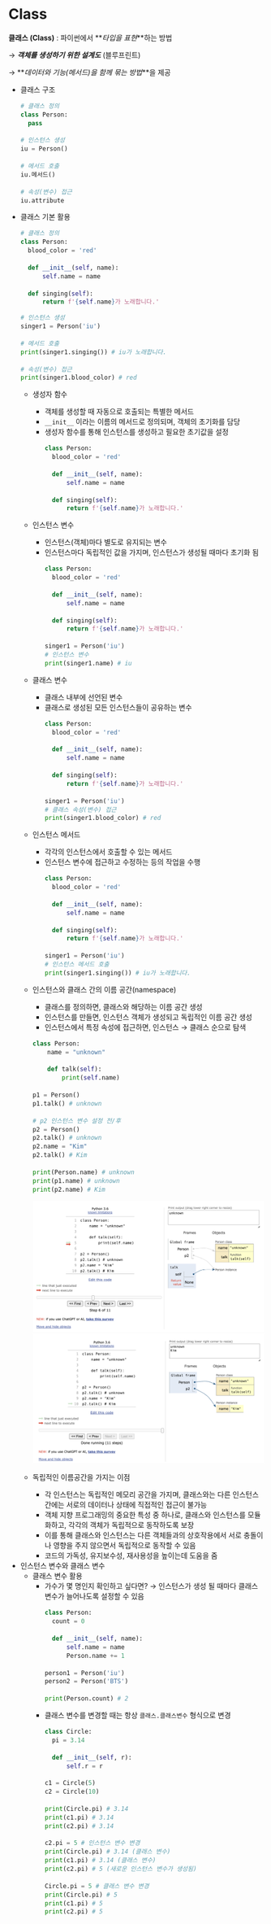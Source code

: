 # Class

**클래스 (Class)** : 파이썬에서 **_타입을 표현_**하는 방법

→ **_객체를 생성하기 위한 설계도_** (블루프린트)

→ **_데이터와 기능(메서드)을 함께 묶는 방법_**을 제공

- 클래스 구조
  ```python
  # 클래스 정의
  class Person:
  	pass

  # 인스턴스 생성
  iu = Person()

  # 메서드 호출
  iu.메서드()

  # 속성(변수) 접근
  iu.attribute
  ```
- 클래스 기본 활용
  ```python
  # 클래스 정의
  class Person:
  	blood_color = 'red'

  	def __init__(self, name):
  		self.name = name

  	def singing(self):
  		return f'{self.name}가 노래합니다.'
  ```
  ```python
  # 인스턴스 생성
  singer1 = Person('iu')

  # 메서드 호출
  print(singer1.singing()) # iu가 노래합니다.

  # 속성(변수) 접근
  print(singer1.blood_color) # red
  ```
  - 생성자 함수
    - 객체를 생성할 때 자동으로 호출되는 특별한 메서드
    - `__init__` 이라는 이름의 메서드로 정의되며, 객체의 초기화를 담당
    - 생성자 함수를 통해 인스턴스를 생성하고 필요한 초기값을 설정
      ```python
      class Person:
      	blood_color = 'red'

      	def __init__(self, name):
      		self.name = name

      	def singing(self):
      		return f'{self.name}가 노래합니다.'
      ```
  - 인스턴스 변수
    - 인스턴스(객체)마다 별도로 유지되는 변수
    - 인스턴스마다 독립적인 값을 가지며, 인스턴스가 생성될 때마다 초기화 됨
      ```python
      class Person:
      	blood_color = 'red'

      	def __init__(self, name):
      		self.name = name

      	def singing(self):
      		return f'{self.name}가 노래합니다.'

      singer1 = Person('iu')
      # 인스턴스 변수
      print(singer1.name) # iu
      ```
  - 클래스 변수
    - 클래스 내부에 선언된 변수
    - 클래스로 생성된 모든 인스턴스들이 공유하는 변수
      ```python
      class Person:
      	blood_color = 'red'

      	def __init__(self, name):
      		self.name = name

      	def singing(self):
      		return f'{self.name}가 노래합니다.'

      singer1 = Person('iu')
      # 클래스 속성(변수) 접근
      print(singer1.blood_color) # red
      ```
  - 인스턴스 메서드
    - 각각의 인스턴스에서 호출할 수 있는 메서드
    - 인스턴스 변수에 접근하고 수정하는 등의 작업을 수행
      ```python
      class Person:
      	blood_color = 'red'

      	def __init__(self, name):
      		self.name = name

      	def singing(self):
      		return f'{self.name}가 노래합니다.'

      singer1 = Person('iu')
      # 인스턴스 메서드 호출
      print(singer1.singing()) # iu가 노래합니다.
      ```
  - 인스턴스와 클래스 간의 이름 공간(namespace)
    - 클래스를 정의하면, 클래스와 해당하는 이름 공간 생성
    - 인스턴스를 만들면, 인스턴스 객체가 생성되고 독립적인 이름 공간 생성
    - 인스턴스에서 특정 속성에 접근하면, 인스턴스 → 클래스 순으로 탐색
    ```python
    class Person:
    	name = "unknown"

    	def talk(self):
    		print(self.name)

    p1 = Person()
    p1.talk() # unknown

    # p2 인스턴스 변수 설정 전/후
    p2 = Person()
    p2.talk() # unknown
    p2.name = "Kim"
    p2.talk() # Kim

    print(Person.name) # unknown
    print(p1.name) # unknown
    print(p2.name) # Kim
    ```
      <img src="../img/14_Class_1.png">
      <img src="../img/14_Class_2.png">
      

  - 독립적인 이름공간을 가지는 이점
    - 각 인스턴스는 독립적인 메모리 공간을 가지며, 클래스와는 다른 인스턴스 간에는 서로의 데이터나 상태에 직접적인 접근이 불가능
    - 객체 지향 프로그래밍의 중요한 특성 중 하나로, 클래스와 인스턴스를 모듈화하고, 각각의 객체가 독립적으로 동작하도록 보장
    - 이를 통해 클래스와 인스턴스는 다른 객체들과의 상호작용에서 서로 충돌이나 영향을 주지 않으면서 독립적으로 동작할 수 있음
    - 코드의 가독성, 유지보수성, 재사용성을 높이는데 도움을 줌
- 인스턴스 변수와 클래스 변수
  - 클래스 변수 활용
    - 가수가 몇 명인지 확인하고 싶다면?
      → 인스턴스가 생성 될 때마다 클래스 변수가 늘어나도록 설정할 수 있음
      ```python
      class Person:
      	count = 0

      	def __init__(self, name):
      		self.name = name
      		Person.name += 1

      person1 = Person('iu')
      person2 = Person('BTS')

      print(Person.count) # 2
      ```
    - 클래스 변수를 변경할 때는 항상 `클래스.클래스변수` 형식으로 변경
      ```python
      class Circle:
      	pi = 3.14

      	def __init__(self, r):
      		self.r = r

      c1 = Circle(5)
      c2 = Circle(10)

      print(Circle.pi) # 3.14
      print(c1.pi) # 3.14
      print(c2.pi) # 3.14

      c2.pi = 5 # 인스턴스 변수 변경
      print(Circle.pi) # 3.14 (클래스 변수)
      print(c1.pi) # 3.14 (클래스 변수)
      print(c2.pi) # 5 (새로운 인스턴스 변수가 생성됨)

      Circle.pi = 5 # 클래스 변수 변경
      print(Circle.pi) # 5
      print(c1.pi) # 5
      print(c2.pi) # 5
      ```
